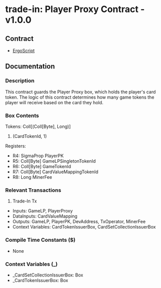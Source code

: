 # trade-in: Player Proxy Contract - v1.0.0

## Contract

- [ErgoScript](ergoscript/player_proxy.es)

## Documentation

### Description
This contract guards the Player Proxy box, which holds the player's card token. The logic of this contract determines how many game tokens the player will receive based on the card they hold.

### Box Contents
Tokens: Coll[(Coll[Byte], Long)]
1. (CardTokenId, 1)

Registers:
- R4: SigmaProp  PlayerPK
- R5: Coll[Byte] GameLPSingletonTokenId
- R6: Coll[Byte] GameTokenId
- R7: Coll[Byte] CardValueMappingTokenId
- R8: Long       MinerFee

### Relevant Transactions
1. Trade-In Tx
- Inputs: GameLP, PlayerProxy
- DataInputs: CardValueMapping
- Outputs: GameLP, PlayerPK, DevAddress, TxOperator, MinerFee
- Context Variables: CardTokenIssuerBox, CardSetCollectionIssuerBox

### Compile Time Constants ($)
- None

### Context Variables (_)
- _CardSetCollectionIssuerBox: Box
- _CardTokenIssuerBox: Box
